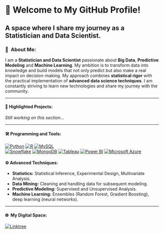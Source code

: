 # 🚀  **Welcome to My GitHub Profile!**
## A space where I share my journey as a Statistician and Data Scientist.

### 👤  About Me:
I am a **Statistician and Data Scientist** passionate about **Big Data**, **Predictive Modeling** and **Machine Learning**. My ambition is to transform data into knowledge and build models that not only predict but also make a real impact on decision-making. My approach combines **statistical rigor** with the practical implementation of **advanced data science techniques**. I am constantly striving to learn new technologies and share my journey with the community.

---

#### 🚩  Highlighted Projects:
_Still working on this section..._

---

#### 🛠️  Programming and Tools:
[![Python](https://img.shields.io/badge/Python-3776AB?logo=python&logoColor=fff)](#) 
[![R](https://img.shields.io/badge/R-%23276DC3.svg?logo=r&logoColor=white)](#) 
[![MySQL](https://img.shields.io/badge/MySQL-4479A1?logo=mysql&logoColor=fff)](#)	
[![Snowflake](https://img.shields.io/badge/Snowflake-29B5E8?logo=snowflake&logoColor=fff)](#) [![MongoDB](https://img.shields.io/badge/MongoDB-%234ea94b.svg?logo=mongodb&logoColor=white)](#)
[![Tableau](https://custom-icon-badges.demolab.com/badge/Tableau-0176D3?logo=tableau&logoColor=fff)](#)
[![Power BI](https://custom-icon-badges.demolab.com/badge/Power%20BI-F1C912?logo=power-bi&logoColor=fff)](#)
[![Microsoft Azure](https://custom-icon-badges.demolab.com/badge/Microsoft%20Azure-0089D6?logo=msazure&logoColor=white)](#)

#### ⚙️  Advanced Techniques:
- **Statistics:** Statistical Inference, Experimental Design, Multivariate Analysis. 
- **Data Mining:** Cleaning and handling data for subsequent modeling.
- **Predictive Modeling:** Supervised and Unsupervised Analysis.
- **Machine Learning:** Ensembles (Random Forest, Gradient Boosting), deep learning (neural networks).

---

#### 🌐  My Digital Space:
[![Linktree](https://img.shields.io/badge/LinkTree-1de9b6?logo=linktree&logoColor=white)](https://linktr.ee/alfonsoguisado)

